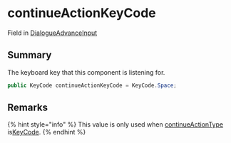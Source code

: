 # continueActionKeyCode

Field in [DialogueAdvanceInput](yarn.unity.legacy.dialogueadvanceinput.md)

## Summary

The keyboard key that this component is listening for.

```csharp
public KeyCode continueActionKeyCode = KeyCode.Space;
```

## Remarks

{% hint style="info" %}
This value is only used when [continueActionType](yarn.unity.legacy.dialogueadvanceinput.continueactiontype-2.md) is[KeyCode](yarn.unity.legacy.dialogueadvanceinput.continueactiontype.keycode.md).
{% endhint %}
